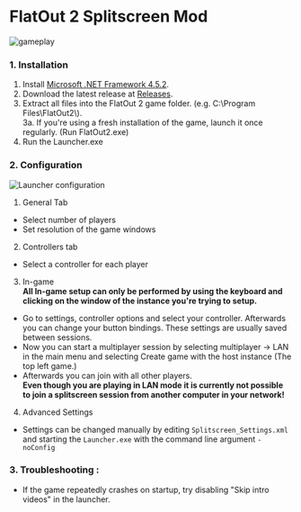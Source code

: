 # FlatOut 2 Splitscreen Mod
![gameplay](http://imgur.com/wNrbZ8I.png)

### 1. Installation
 1. Install [Microsoft .NET Framework 4.5.2](https://www.microsoft.com/en-us/download/details.aspx?id=42643).
 2. Download the latest release at [Releases](https://github.com/DeadlySurprise/FO2-Splitscreen/releases).
 3. Extract all files into the FlatOut 2 game folder. (e.g. C:\\Program Files\\FlatOut2\\).  
 3a. If you're using a fresh installation of the game, launch it once regularly. (Run FlatOut2.exe)
 4. Run the Launcher.exe

### 2. Configuration
![Launcher configuration](http://i.imgur.com/0BcnTTi.png)  

1. General Tab  
  * Select number of players
  * Set resolution of the game windows
 
2. Controllers tab
  * Select a controller for each player

3. In-game  
**All In-game setup can only be performed by using the keyboard and clicking on the window of the instance you're trying to setup.**
 * Go to settings, controller options and select your controller. Afterwards you can change your button bindings. These settings are usually saved between sessions.
 * Now you can start a multiplayer session by selecting multiplayer -> LAN in the main menu and selecting Create game with the host instance (The top left game.)
 * Afterwards you can join with all other players.  
**Even though you are playing in LAN mode it is currently not possible to join a splitscreen session from another computer in your network!**  
4. Advanced Settings  
 * Settings can be changed manually by editing `Splitscreen_Settings.xml` and starting the `Launcher.exe` with the command line argument `-noConfig`  

### 3. Troubleshooting :
 * If the game repeatedly crashes on startup, try disabling "Skip intro videos" in the launcher.
